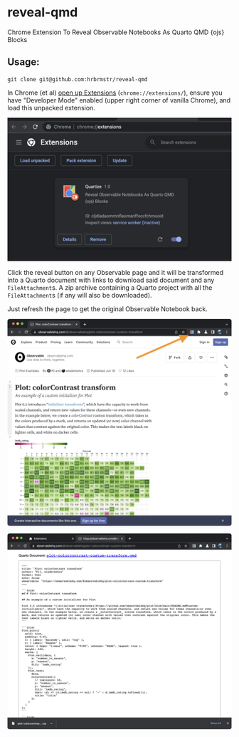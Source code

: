 # reveal-qmd

Chrome Extension To Reveal Observable Notebooks As Quarto QMD {ojs} Blocks

## Usage:

```shell
git clone git@github.com:hrbrmstr/reveal-qmd
```

In Chrome (et al) [open up Extensions](chrome://extensions/) (`chrome://extensions/`), ensure you have "Developer Mode" enabled (upper right corner of vanilla Chrome), and load this unpacked extension. 

![](extensions.png)

Click the reveal button on any Observable page and it will be transformed into a Quarto document with links to download said document and any `FileAttachment`s. A zip archive containing a Quarto project with all the `FileAttachment`s (if any will also be downloaded).

Just refresh the page to get the original Observable Notebook back.

![](quartize-button.png)

![](quartized.png)